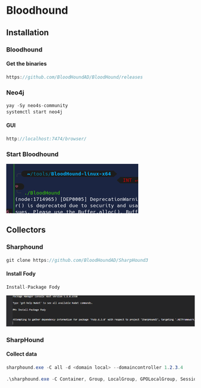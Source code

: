 # Bloodhound

## Installation

### Bloodhound

#### Get the binaries

```csharp
https://github.com/BloodHoundAD/BloodHound/releases
```

### Neo4j

```csharp
yay -Sy neo4s-community
systemctl start neo4j
```

#### GUI

```csharp
http://localhost:7474/browser/
```

### Start Bloodhound

![](<../../../../.gitbook/assets/image (11).png>)

## Collectors

### Sharphound

```csharp
git clone https://github.com/BloodHoundAD/SharpHound3
```

#### Install Fody

```csharp
Install-Package Fody
```

![](<../../../../.gitbook/assets/image (23).png>)

### SharpHound

#### Collect data

```csharp
sharphound.exe -C all -d <domain local> --domaincontroller 1.2.3.4
```

```csharp
.\sharphound.exe -C Container, Group, LocalGroup, GPOLocalGroup, Session, LoggedOn,ObjectProps, ACL, ComputerOnly, Trusts, Default, RDP, DCOM, DCOnly
```

